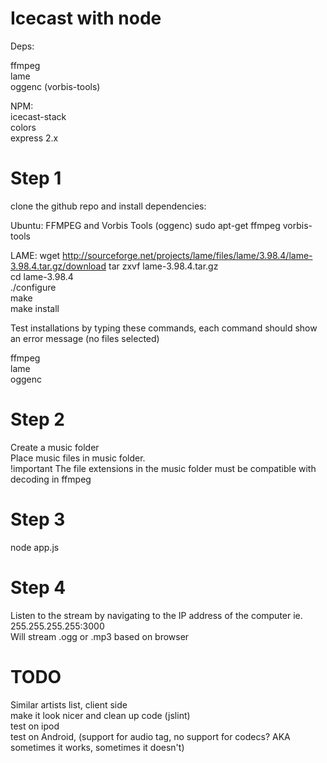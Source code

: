 Icecast with node
=======================
Deps:

ffmpeg  
lame  
oggenc (vorbis-tools)  

NPM:    
icecast-stack    
colors  
express 2.x  

Step 1
==============
clone the github repo and install dependencies:

Ubuntu:
FFMPEG and Vorbis Tools (oggenc)
sudo apt-get ffmpeg vorbis-tools

LAME:
wget http://sourceforge.net/projects/lame/files/lame/3.98.4/lame-3.98.4.tar.gz/download
tar zxvf lame-3.98.4.tar.gz  
cd lame-3.98.4  
./configure  
make  
make install  

Test installations by typing these commands, each command should show an error message (no files selected)  

ffmpeg  
lame  
oggenc  

Step 2
==============
Create a music folder  
Place music files in music folder.  
!important  The file extensions in the music folder must be compatible with decoding in ffmpeg  

Step 3
==============  
node app.js

Step 4
============
Listen to the stream by navigating to the IP address of the computer ie. 255.255.255.255:3000  
Will stream .ogg or .mp3 based on browser  


TODO
===============
Similar artists list, client side  
make it look nicer and clean up code (jslint)  
test on ipod  
test on Android, (support for audio tag, no support for codecs? AKA sometimes it works, sometimes it doesn't)  
